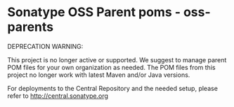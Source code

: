 # Sonatype OSS Parent poms - oss-parents

DEPRECATION WARNING:

This project is no longer active or supported. We suggest to manage parent POM files for your own organization as needed. The POM files from this project no longer work with latest Maven and/or Java versions.

For deployments to the Central Repository and the needed setup, please refer to http://central.sonatype.org

